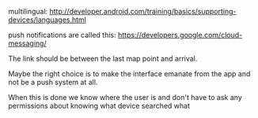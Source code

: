 multilingual:
  http://developer.android.com/training/basics/supporting-devices/languages.html

push notifications are called this: https://developers.google.com/cloud-messaging/

The link should be between the last map point and arrival.

Maybe the right choice is to make the interface emanate from the app and not be a push system at all.

When this is done we know where the user is and don't have to ask any permissions about knowing what device searched what

